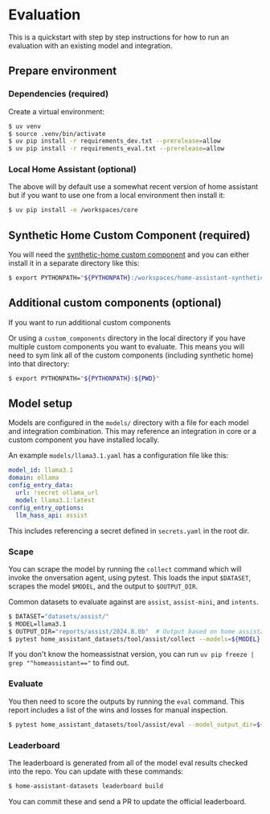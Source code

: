 # Evaluation

This is a quickstart with step by step instructions for how to run an evaluation
with an existing model and integration.

## Prepare environment

### Dependencies (required)

Create a virtual environment:

```bash
$ uv venv
$ source .venv/bin/activate
$ uv pip install -r requirements_dev.txt --prerelease=allow
$ uv pip install -r requirements_eval.txt --prerelease=allow
```

### Local Home Assistant (optional)

The above will by default use a somewhat recent version of home assistant but
if you want to use one from a local environment then install it:

```bash
$ uv pip install -e /workspaces/core
```

## Synthetic Home Custom Component (required)

You will need the [synthetic-home custom component](https://github.com/allenporter/home-assistant-synthetic-home)
and you can either install it in a separate directory like this:

```bash
$ export PYTHONPATH="${PYTHONPATH}:/workspaces/home-assistant-synthetic-home/"
```

## Additional custom components (optional)

If you want to run additional custom components

Or using a `custom_components` directory in the local directory if you have multiple
custom components you want to evaluate. This means you will need to sym link
all of the custom components (including synthetic home) into that directory:

```bash
$ export PYTHONPATH="${PYTHONPATH}:${PWD}"
```

## Model setup

Models are configured in the `models/` directory with a file for each
model and integration combination. This may reference an integration in core
or a custom component you have installed locally.

An example `models/llama3.1.yaml` has a configuration file like this:

```yaml
model_id: llama3.1
domain: ollama
config_entry_data:
  url: !secret ollama_url
  model: llama3.1:latest
config_entry_options:
  llm_hass_api: assist
```

This includes referencing a secret defined in `secrets.yaml` in the root dir.

### Scape

You can scrape the model by running the `collect` command which will invoke
the onversation agent, using pytest. This loads the input `$DATASET`,
scrapes the model `$MODEL`, and the output to `$OUTPUT_DIR`.

Common datasets to evaluate against are `assist`, `assist-mini`, and `intents`.

```bash
$ DATASET="datasets/assist/"
$ MODEL=llama3.1
$ OUTPUT_DIR="reports/assist/2024.8.0b"  # Output based on home assistant version used
$ pytest home_assistant_datasets/tool/assist/collect --models=${MODEL} --dataset=${DATASET} --model_output_dir=${OUTPUT_DIR}
```

If you don't know the homeassistnat version, you can run `uv pip freeze | grep "^homeassistant=="` to find out.

### Evaluate

You then need to score the outputs by running the `eval` command. This report includes
a list of the wins and losses for manual inspection.

```bash
$ pytest home_assistant_datasets/tool/assist/eval --model_output_dir=${OUTPUT_DIR}
```

### Leaderboard

The leaderboard is generated from all of the model eval results checked into
the repo. You can update with these commands:

```bash
$ home-assistant-datasets leaderboard build
```

You can commit these and send a PR to update the official leaderboard.
